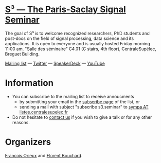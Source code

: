 # [S³ — The Paris-Saclay Signal Seminar](https://s3-seminar.github.io)

The goal of S³ is to welcome recognized researchers, PhD students and post-docs
on the field of signal processing, data science and its applications. It is open
to everyone and is usually hosted Friday morning 11:00 am, "Salle des séminaire"
C4.01 (C stairs, 4th floor), CentraleSupélec, Breguet Building.

[Mailing list](https://listes.centralesupelec.fr/wws/info/s3.seminar) — [Twitter](https://twitter.com/s3_seminar) — [SpeakerDeck](https://speakerdeck.com/s3_seminar) — [YouTube](https://www.youtube.com/channel/UC_S0ZvlJxOZ0ISNovvWKWdg)

# Information

- You can subscribe to the mailing list to receive annoucments
  - by submitting your email in the [subscribe
    page](https://listes.centralesupelec.fr/wws/subscribe/s3.seminar) of the
    list, or
  - sending a mail with subject "subscribe s3.seminar" to [sympa AT listes.centralesupelec.fr](mailto:sympa@listes.centralesupelec.fr?subject=sub%20s3.seminar) 
- Do not hesitate to [contact us](mailto:seminaire.scube@l2s.centralesupelec.fr) if you wish to give a talk or for any other reasons.

# Organizers

[François Orieux](https://pro.orieux.fr) and [Florent Bouchard](https://sites.google.com/view/florentbouchard/).
